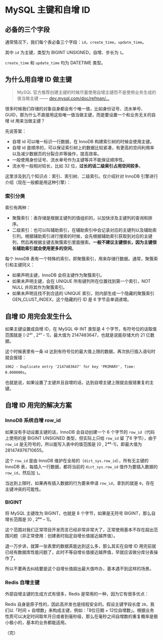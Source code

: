 # MySQL 主键和自增 ID

## 必备的三个字段

通常情况下，我们每个表必备三个字段：`id`，`create_time`，`update_time`。

其中 `id` 为主键，类型为 BIGINT UNSIGNED，自增、步长为 `1`。

`create_time` 和 `update_time` 均为 DATETIME 类型。

## 为什么用自增 ID 做主键

> MySQL 官方推荐创建主键的时候尽量使用自增主键而不是使用业务生成的值当做主键 —— [dev.mysql.com/doc/refman/…](https://dev.mysql.com/doc/refman/8.0/en/glossary.html#glos_primary_key)

很多时候我们存储的对象自身都会有个唯一值，比如身份证号、流水单号、GUID，那为什么不直接用这些唯一值当做主键，而是要设置一个和业务无关的自增 id 用来当做主键？

先说答案：

* 自增 id 可以唯一标识一行数据，在 InnoDB 构建索引树的时候会使用主键。
* 自增 id 是顺序的，可以保证索引树上的数据比较紧凑，有更高的空间利用率以及减少数据页的分裂合并等操作，提高效率。
* 一般使用身份证号、流水单号作为主键等并不能保证顺序性。
* 流水号一般相对较长，比如 32 位，**过长的话二级索引占用空间较多**。

这里涉及到几个知识点：索引、索引树、二级索引。仅介绍针对 InnoDB 引擎进行介绍（现在一般都是用这种引擎）：

### 索引分类

索引有两种：

* 聚簇索引：表存储是根据主键列的值组织的，以加快涉及主键列的查询和排序。
* 二级索引：也可以叫辅助索引，在辅助索引中会记录对应的主键列以及辅助索引列。根据辅助索引进行搜索的时候，会先根据辅助索引获取到对应的主键列，然后再根据主键去聚簇索引里面搜索。**一般不建议主键很长，因为主键很长辅助索引就会使用更多的空间**。

每个 InnoDB 表有一个特殊的索引，即聚簇索引，用来存储行数据。通常，聚簇索引和主键同义：

* 如果声明主键，InnoDB 会将主键作为聚簇索引。
* 如果未声明主键，会在 UNIQUE 所有键列所在位置找到第一个索引，NOT NULL 并将其作为聚簇索引。
* 如果未声明且找不到合适的 UNIQUE 索引，则内部生成一个隐藏的聚簇索引 GEN_CLUST_INDEX，这个隐藏的行 ID 是 6 字节且单调递增。

## 自增 ID 用完会发生什么

如果主键设置成自增 ID，在 MySQL 中 INT 类型是 4 个字节，有符号位的话取值范围就是 [-2³¹ , 2³¹ - 1]，最大值为 2147483647，也就是说能存储大约 21 亿数据。

这个时候表里有一条 id 达到有符号位的最大值上限的数据，再次执行插入语句时就会报错：

`1062 - Duplicate entry '2147483647' for key 'PRIMARY', Time: 0.000000s`。

也就是说，如果设置了主键并且自增的话，达到自增主键上限就会报错重复的主键。

## 自增 ID 用完的解决方案

### InnoDB 系统自增 row_id

如果没有手动设置主键的话，InnoDB 会自动创建一个 6 个字节的 `row_id`（代码上使用的是 BIGINT UNSIGNED 类型，但实际上只给 `row_id` 留 了6 字节），由于 `row_id` 是无符号的，所以能写入表中的值范围是 [0 , 2⁴⁸-1]，即最大值为 281474976710655。

这个 `row_id` 是由 InnoDB 维护在全局的（`dict_sys.row_id`），所有无主键的 InnoDB 表，每插入一行数据，都将当前的 `dict_sys.row_id` 值作为要插入数据的 `row_id`，然后加 `1`。

当达到上限时，如果再有插入数据的行为要来申请 `row_id`，拿到的就是 `0`，存在主键冲突的可能性。

### BIGINT

将 MySQL 主键改为 BIGINT，也就是 8 个字节，如果是无符号 BIGINT，那么自增长范围是 [0 , 2⁶⁴ – 1]。

这个范围对我们正常项目开发而言已经非常非常大了，正常使用基本不存在超出范围问题（非正常使用：创建表时指定自增长值接近越界值）。

退一万步讲，就算一张表里的数据真能达到这么多，那么其实在自增 ID 用完前就已经有数据库性能问题了，此时不等自增长值接近越界值，早就应该做分库分表操作了。

所以不要再去纠结要是这个自增长值超出最大值咋办，基本遇不到这样的场景。

### Redis 自增主键

外部自增主键的生成方式有很多，Redis 是常用的一种，因为它有很多优点：

Redis 自身是原子性的，因此高并发也是线程安全的。假设主键字段长度 `20`，我们以「时间 + 自增数」来构成主键，例如：「8位日期 + 12位自增数」。根据业务性质可以决定时间取年月日或者到毫秒级，那么在毫秒之间自增数的重复概率是极小极小的，基本的业务都能适用。

（完）
